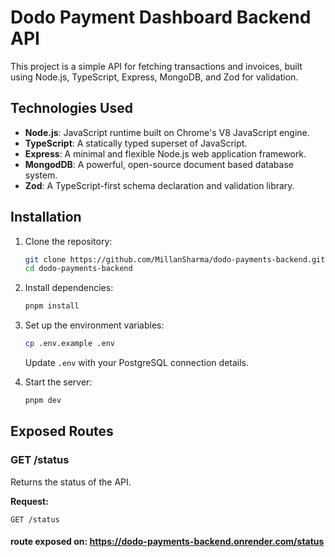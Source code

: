 # Dodo Payment Dashboard Backend API

This project is a simple API for fetching transactions and invoices, built using Node.js, TypeScript, Express, MongoDB, and Zod for validation.

## Technologies Used

- **Node.js**: JavaScript runtime built on Chrome's V8 JavaScript engine.
- **TypeScript**: A statically typed superset of JavaScript.
- **Express**: A minimal and flexible Node.js web application framework.
- **MongodDB**: A powerful, open-source document based database system.
- **Zod**: A TypeScript-first schema declaration and validation library.

## Installation

1. Clone the repository:

   ```sh
   git clone https://github.com/MillanSharma/dodo-payments-backend.git
   cd dodo-payments-backend
   ```

2. Install dependencies:

   ```sh
   pnpm install
   ```

3. Set up the environment variables:

   ```sh
   cp .env.example .env
   ```

   Update `.env` with your PostgreSQL connection details.

4. Start the server:
   ```sh
   pnpm dev
   ```

## Exposed Routes

### GET /status

Returns the status of the API.

**Request:**

```httpf
GET /status

```

#### route exposed on: https://dodo-payments-backend.onrender.com/status



